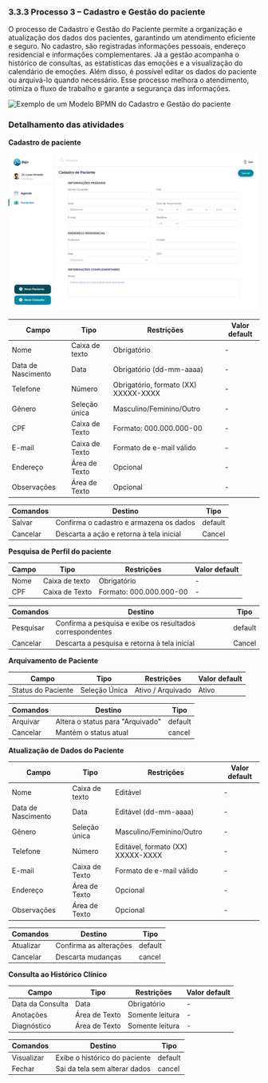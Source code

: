 ### 3.3.3 Processo 3 – Cadastro e Gestão do paciente

O processo de Cadastro e Gestão do Paciente permite a organização e atualização dos dados dos pacientes, garantindo um atendimento eficiente e seguro. No cadastro, são registradas informações pessoais, endereço residencial e informações complementares. Já a gestão acompanha o histórico de consultas, as estatísticas das emoções e a visualização do calendário de emoções. Além disso, é possível editar os dados do paciente ou arquivá-lo quando necessário. Esse processo melhora o atendimento, otimiza o fluxo de trabalho e garante a segurança das informações.

![Exemplo de um Modelo BPMN do Cadastro e Gestão do paciente](images/Modelagem-CadastroeGestãodosPacientess.png)


### Detalhamento das atividades

**Cadastro de paciente**

![Wireframe Cadastro de Paciente](images/Wireframe-Cadastro-de-Paciente.jpg)

| **Campo**       | **Tipo**         | **Restrições** | **Valor default** |
| ---             | ---              | ----           | ---               |
| Nome            | Caixa de texto   | Obrigatório    | -                 |
| Data de Nascimento  | Data                 | Obrigatório (dd-mm-aaaa)               | -                  |
| Telefone           | Número   | Obrigatório, formato (XX) XXXXX-XXXX | -               |
| Gênero           | Seleção única   | Masculino/Feminino/Outro | -               |
| CPF          | Caixa de Texto   | Formato: 000.000.000-00 | -          |
| E-mail          | Caixa de Texto   | Formato de e-mail válido | -          |
| Endereço           | Área de Texto   | Opcional | -               |
| Observações          | Área de Texto   | Opcional | -          |

| **Comandos**         |  **Destino**                   | **Tipo** |
| ---                  | ---                            | ---               |
| Salvar               | Confirma o cadastro e armazena os dados              | default           |
| Cancelar            | Descarta a ação e retorna à tela inicial  | Cancel                  |


**Pesquisa de Perfil do paciente**

| **Campo**       | **Tipo**         | **Restrições** | **Valor default** |
| ---             | ---              | ----           | ---               |
| Nome            | Caixa de texto   | Obrigatório    | -                 |
| CPF          | Caixa de Texto   | Formato: 000.000.000-00 | -          |

| **Comandos**         |  **Destino**                   | **Tipo** |
| ---                  | ---                            | ---               |
| Pesquisar              | Confirma a pesquisa e exibe os resultados correspondentes             | default           |
| Cancelar            | Descarta a pesquisa e retorna à tela inicial  | Cancel                  |


**Arquivamento de Paciente**

| **Campo**       | **Tipo**         | **Restrições** | **Valor default** |
| ---             | ---              | ----           | ---               |
| Status do Paciente   | Seleção Única   | Ativo / Arquivado   | Ativo                |

| **Comandos**         |  **Destino**                   | **Tipo** |
| ---                  | ---                            | ---               |
| Arquivar               | Altera o status para "Arquivado"              | default           |
| Cancelar            | Mantém o status atual  | cancel                  |


**Atualização de Dados do Paciente**

| **Campo**       | **Tipo**         | **Restrições** | **Valor default** |
| ---             | ---              | ----           | ---               |
| Nome            | Caixa de texto   | Editável    | -                 |
| Data de Nascimento  | Data                 | Editável (dd-mm-aaaa)               | -                  |
| Gênero           | Seleção única   | Masculino/Feminino/Outro | -               |
| Telefone           | Número   | Editável, formato (XX) XXXXX-XXXX | -               |
| E-mail          | Caixa de Texto   | Formato de e-mail válido | -          |
| Endereço           | Área de Texto   | Opcional | -               |
| Observações          | Área de Texto   | Opcional | -          |

| **Comandos**         |  **Destino**                   | **Tipo** |
| ---                  | ---                            | ---               |
| Atualizar               | Confirma as alterações              | default           |
| Cancelar            | Descarta mudanças  | cancel                  |


**Consulta ao Histórico Clínico**

| **Campo**       | **Tipo**         | **Restrições** | **Valor default** |
| ---             | ---              | ----           | ---               |
| Data da Consulta            | Data   | Obrigatório    | -                 |
| Anotações  | Área de Texto                 | Somente leitura               | -                  |
| Diagnóstico           | Área de Texto   | Somente leitura | -               |

| **Comandos**         |  **Destino**                   | **Tipo** |
| ---                  | ---                            | ---               |
| Visualizar               | Exibe o histórico do paciente              | default           |
| Fechar            | Sai da tela sem alterar dados  | cancel                  |

